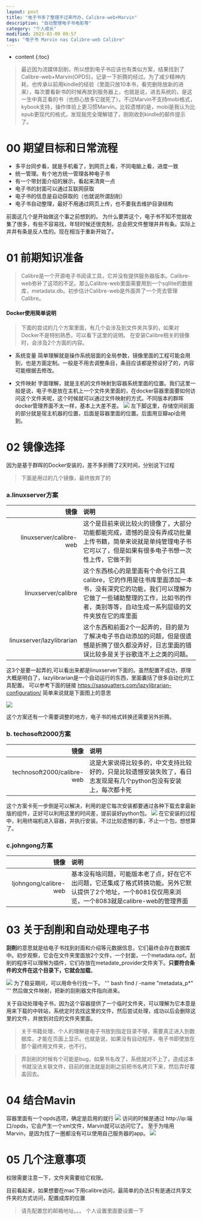 ```yaml
---
layout: post
title: "电子书多了整理不过来咋办，Calibre-web+Marvin"
description: "自动整理电子书电影等"
category: "个人成长"
modified: 2023-03-09 09:57
tags: "电子书 Marvin nas Calibre-web Calibre"
---
```

* content
{:toc}

> 最近因为流媒体刮削，所以想到电子书应该也有类似方案，结果找到了Calibre-web+Marvin(OPDS)，记录一下折腾的经过。为了减少精神内耗，也传承以前用kindle的经验（里面只放10本书，看完删除放新的进来），每次要看新书的时候再放到服务器上，也就是说，进去系统的，是这一生中真正看的书（也担心放多它就死了）。不过Marvin不支持mobi格式，kybook支持，操作体验上更习惯Marvin。比较遗憾的是，mobi是我认为比epub更现代的格式，发现我完全理解错了，刚刚收到kindle的邮件提示了。

<!-- more -->
# 00 期望目标和日常流程
* 多平台同步看，就是手机看了，到网页上看，不同电脑上看，进度一致
* 统一管理。有个地方统一管理各种电子书
* 有一个带封面介绍的展示，看起来清爽一点
* 电子书的封面可以通过互联网获取
* 电子书的信息是自动获取的（也就说所谓刮削）
* 电子书自动整理，最好不用通过网页上传，也不要我去维护目录结构

前面这几个是开始做这个事之前想到的。
为什么要弄这个，电子书不知不觉就收集了很多，有些不容易找，年轻时候还很克制，总会把文件整理井井有条。实际上井井有条是反人性的。现在相当于重新开始了。

# 01 前期知识准备
> Calibre是一个开源电子书阅读工具，它并没有提供服务器版本。Calibre-web弥补了这项的不足。那么Calibre-web里面需要用到一个sqllite的数据库，metadata.db。初步估计Calibre-web是外面弄了一个壳去管理Calibre。

#### Docker使用简单说明

> 下面的尝试的几个方案里面，有几个会涉及到文件夹共享的，如果对Docker不是特别熟悉，可以看下这里的说明。
在安装Calibre相关的镜像时，会涉及2个方面的内容。
* 系统变量
简单理解就是操作系统层面的全局参数，镜像里面的工程可能会用到，也是方面定制。一般是不用去调整条目，条目应该都是预设好了的，内容可能根据去修改。

* 文件映射
字面理解，就是主机的文件映射到容器系统里面的位置。我们这里一般是说，电子书是放在主机上一个文件夹里面的，在docker容器里面要如何访问这个文件夹呢，这个时候就可以通过文件映射的方式。不同版本的群晖docker管理界面不太一样，基本上大差不差。
![](../../images/2023-03-19-01-10-04.png)
左下脚这里，存储空间前面的部分就是宿主机器的位置，后面是容器里面的位置。后面用豆瓣api会用到。


# 02 镜像选择
因为是基于群晖的Docker安装的，差不多折腾了2天时间，分别说下过程
> 下面是用过的几个镜像，最终放弃了的

### a.linuxserver方案

|              镜像 | 说明 | 
| -----------------: | :-------------- | 
|         linuxserver/calibre-web |          这个是目前来说比较火的镜像了，大部分功能都能完成，遗憾的是没有弄成功批量上传书籍，简单来说就是单纯管理电子书它可以了，但是如果有很多电子书想一次性上传，它做不到               |
| linuxserver/calibre                 |          这个东西核心的是里面有个命令行工具calibre，它的作用是往书库里面添加一本书，没有深究它的功能，我们可以理解为它做了一些辅助整理的工作，比如书的作者，类别等等，自动生成一系列层级的文件夹放在它的库里面  |  
| linuxserver/lazylibrarian |          这个东西和前面2个一起弄的，目的是为了解决电子书自动添加的问题，但是很遗憾是折腾了很久都没弄好，日志里面的错误比较多是关于谷歌连不上之类的问题。 |   

这3个是要一起弄的,可以看出来都是linuxserver下面的。虽然配置不成功，原理大概是明白了，lazylibrarian是一个自动运行的东西，里面囊括了很多自动化的工具配置。
可以参考下面的链接
https://sasquatters.com/lazylibrarian-configuration/
简单来说就是下面图上的意思

![](../../images/2023-03-19-00-51-54.png)

这个方案还有一个需要调整的地方，电子书的格式转换还需要另外折腾。



### b. techosoft2000方案

|              镜像 | 说明 | 
| -----------------: | :-------------- | 
|         technosoft2000/calibre-web  |          这是大家说得比较多的，中文支持比较好的，只是比较遗憾安装失败了，看日志发现是有几个python包没有安装上，每次都卡死              |

这个方案卡死一步倒是可以解决，利用的是它每次安装都要通过各种下载去拿最新版的组件，正好可以利用这里的时间差，提前装好python包。
![](../../images/2023-03-19-01-16-59.png)
在它安装的过程中，利用终端机进入容器，并执行安装。不过比较遗憾的事，不止一个包，想想算了。

### c.johngong方案

|              镜像 | 说明 | 
| -----------------: | :-------------- | 
|         ljohngong/calibre-web|          基本没有啥问题，可能版本老了点，好在它不出问题，它还集成了格式转换功能。另外它默认提供了2个地址，一个8081仅仅用来浏览，一个8083就是calibre-web的管理界面 |   

# 03 关于刮削和自动处理电子书
**刮削**的意思就是给电子书找到封面和介绍等元数据信息，它们最终会存在数据库中。初步观察，它会在文件夹里面放2个文件，一个封面，一个metadata.opf。刮削的程序可以理解为插件，它们存放在metadate_provider文件夹下。**只要符合条件的文件在这个目录下，它就会加载**。

![](../../images/2023-03-19-01-29-37.png)
为了稳妥期间，可以用命令行找一下。
''' bash
find / -name "metadata_p*"
'''
然后做文件映射，把新的刮削器文件指向进来。

关于自动处理电子书，因为这个容器提供了一个临时文件夹，可以理解为它本意是用来下载的中转站，系统定时去找这里的文件，然后尝试处理，成功以后会删除这里的文件，并放到对应的文件夹里面。
> 关于书籍处理，个人的理解是电子书放到指定目录不够，需要真正进入到数据库，才能在页面上显示。也就是说，如果没有自动程序，电子书即使放在那个最终用文件夹，也不行。

> 弄刮削的时候有个可能是bug，如果书名改了，系统就对不上了，造成这本书就没法关联文件，目前的做法就是刮削之前把书名拷贝下来，然后弄好覆盖回去。

# 04 结合Mavin
容器里面有一个opds选项，确定是启用的就行
![](../../images/2023-03-19-01-39-44.png)
访问的时候是通过 http://ip:端口/opds，它会产生一个xml文件，Marvin就可以访问它了。
至于为啥用Marvin，是因为找了一圈都没有可以使用自己服务器的app。
![](../../images/2023-03-19-01-45-08.png)

# 05 几个注意事项
权限需要注意一下，文件夹需要给它权限。

目前看起来，如果想要在mac下用calibre访问，最简单的办法只有是通过共享文件夹的方式访问，配置成库的位置

>请先配置您的邮箱地址。。。
个人设置里面要设置一下


